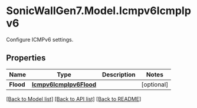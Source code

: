 # SonicWallGen7.Model.Icmpv6IcmpIpv6
Configure ICMPv6 settings.

## Properties

Name | Type | Description | Notes
------------ | ------------- | ------------- | -------------
**Flood** | [**Icmpv6IcmpIpv6Flood**](Icmpv6IcmpIpv6Flood.md) |  | [optional] 

[[Back to Model list]](../README.md#documentation-for-models) [[Back to API list]](../README.md#documentation-for-api-endpoints) [[Back to README]](../README.md)

